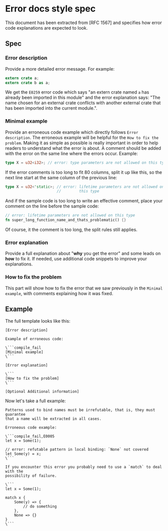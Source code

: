 # Error docs style spec

This document has been extracted from [RFC 1567] and specifies how error code explanations are expected to look. 

## Spec

### Error description

Provide a more detailed error message. For example:

```rust
extern crate a;
extern crate b as a;
```

We get the `E0259` error code which says "an extern crate named `a` has already been imported in this module" and the error explanation says: "The name chosen for an external crate conflicts with another external crate that has been imported into the current module.".

### Minimal example

Provide an erroneous code example which directly follows `Error description`. The erroneous example will be helpful for the `How to fix the problem`. Making it as simple as possible is really important in order to help readers to understand what the error is about. A comment should be added with the error on the same line where the errors occur. Example:

```rust
type X = u32<i32>; // error: type parameters are not allowed on this type
```

If the error comments is too long to fit 80 columns, split it up like this, so the next line start at the same column of the previous line:

```rust
type X = u32<'static>; // error: lifetime parameters are not allowed on
                       //        this type
```

And if the sample code is too long to write an effective comment, place your comment on the line before the sample code:

```rust
// error: lifetime parameters are not allowed on this type
fn super_long_function_name_and_thats_problematic() {}
```

Of course, it the comment is too long, the split rules still applies.

### Error explanation

Provide a full explanation about "__why__ you get the error" and some leads on __how__ to fix it. If needed, use additional code snippets to improve your explanations.

### How to fix the problem

This part will show how to fix the error that we saw previously in the `Minimal example`, with comments explaining how it was fixed.

## Example

The full template looks like this:

```
[Error description]

Example of erroneous code:

\```compile_fail
[Minimal example]
\```

[Error explanation]

\```
[How to fix the problem]
\```

[Optional Additional information]
```

Now let's take a full example:

```
Patterns used to bind names must be irrefutable, that is, they must guarantee
that a name will be extracted in all cases.

Erroneous code example:

\```compile_fail,E0005
let x = Some(1);

// error: refutable pattern in local binding: `None` not covered
let Some(y) = x;
\```

If you encounter this error you probably need to use a `match` to deal with the
possibility of failure.

\```
let x = Some(1);

match x {
    Some(y) => {
        // do something
    },
    None => {}
}
\```
```